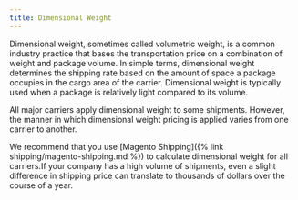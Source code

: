 ```yaml
---
title: Dimensional Weight
---
```


Dimensional weight, sometimes called volumetric weight, is a common industry practice that bases the transportation price on a combination of weight and package volume. In simple terms, dimensional weight determines the shipping rate based on the amount of space a package occupies in the cargo area of the carrier. Dimensional weight is typically used when a package is relatively light compared to its volume.

All major carriers apply dimensional weight to some shipments. However, the manner in which dimensional weight pricing is applied varies from one carrier to another.

We recommend that you use [Magento Shipping]({% link shipping/magento-shipping.md %}) to calculate dimensional weight for all carriers.If your company has a high volume of shipments, even a slight difference in shipping price can translate to thousands of dollars over the course of a year.
